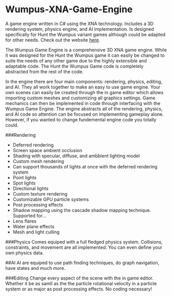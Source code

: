 # Wumpus-XNA-Game-Engine
A game engine written in C# using the XNA technology. Includes a 3D rendering system, physics engine, and AI implementation. Is designed specifically for Hunt the Wumpus variant games although could be adapted for other needs.
Check out the website [here](wumpusengine.com). 

The Wumpus Game Engine is a comprehensive 3D XNA game engine. While it was designed for the Hunt the Wumpus game it can easily be changed to suite the needs of any other game due to the highly extensible and adaptable code. The Hunt the Wumpus Game code is completely abstracted from the rest of the code. 

In the engine there are four main components: rendering, physics, editing, and AI. They all work together to make an easy to use game engine. Your own scenes can easily be created through the in game editor which allows importing custom meshes and customizing all graphics settings. Game mechanics can then be implemented in code through interfacing with the Wumpus Game Engine. The engine abstracts all of the rendering, physics, and AI code so attention can be focused on implementing gameplay alone. However, if you wanted to change fundemental engine code you totally could. 

###Rendering
- Deferred rendering
- Screen space ambient occlusion
- Shading with specular, diffuse, and ambbient lighting  model
- Custom mesh rendering
-  Can support thousands of lights at once with the deferred rendering system
  - Point lights
  - Spot lights
  - Directional lights
- Custom texture rendering
- Customizable GPU particle systems
- Post processing effects
- Shadow mapping using the cascade shadow mapping technique. Supported for...
- Lens flares
- Water plane effects
- Mesh and light culling

###Physics
Comes equiped with a full fledged physics system. Collisions, constraints, and movement are all implemented. You can even define your own physics data.

##AI
AI are equiped to use path finding techniques, do graph navigation, have states and much more.

###Editing
Change every aspect of the scene with the in game editor. Whether it be as samll as the the particle rotational velocity in a particle system or as major as post processing effects. No coding necessary!
